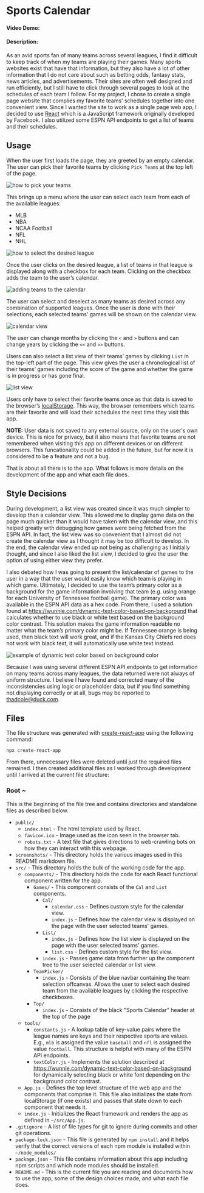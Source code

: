 # Sports Calendar

#### Video Demo: <URL HERE>

#### Description:

As an avid sports fan of many teams across several leagues, I find it difficult to keep track of when my teams are playing their games. Many sports websites exist that have that information, but they also have a lot of other information that I do not care about such as betting odds, fantasy stats, news articles, and advertisements. Their sites are often well designed and run efficiently, but I still have to click through several pages to look at the schedules of each team I follow. For my project, I chose to create a single page website that complies my favorite teams’ schedules together into one convenient view. Since I wanted the site to work as a single page web app, I decided to use [React](https://reactjs.org) which is a JavaScript framework originally developed by Facebook. I also utilized some ESPN API endpoints to get a list of teams and their schedules.

## Usage

When the user first loads the page, they are greeted by an empty calendar. The user can pick their favorite teams by clicking `Pick Teams` at the top left of the page.

![how to pick your teams](./screenshots/pickTeams.png)

This brings up a menu where the user can select each team from each of the available leagues:

- MLB
- NBA
- NCAA Football
- NFL
- NHL

![how to select the desired league](./screenshots/selectLeague.png)

Once the user clicks on the desired league, a list of teams in that league is displayed along with a checkbox for each team. Clicking on the checkbox adds the team to the user’s calendar.

![adding teams to the calendar](./screenshots/chiefsCheckmark.png)

The user can select and deselect as many teams as desired across any combination of supported leagues. Once the user is done with their selections, each selected teams’ games will be shown on the calendar view.

![calendar view](./screenshots/fullCalendar.png)

The user can change months by clicking the `<` and `>` buttons and can change years by clicking the `<<` and `>>` buttons.

Users can also select a list view of their teams’ games by clicking `List` in the top-left part of the page. This view gives the user a chronological list of their teams’ games including the score of the game and whether the game is in progress or has gone final.

![list view](./screenshots/listView.png)

Users only have to select their favorite teams once as that data is saved to the browser’s [localStorage](https://developer.mozilla.org/en-US/docs/Web/API/Window/localStorage). This way, the browser remembers which teams are their favorite and will load their schedules the next time they visit this app.

**NOTE:** User data is not saved to any external source, only on the user's own device. This is nice for privacy, but it also means that favorite teams are not remembered when visiting this app on different devices or on different browsers. This funcationality could be added in the future, but for now it is considered to be a feature and not a bug.

That is about all there is to the app. What follows is more details on the development of the app and what each file does.

## Style Decisions

During development, a list view was created since it was much simpler to develop than a calendar view. This allowed me to display game data on the page much quicker than it would have taken with the calendar view, and this helped greatly with debugging how games were being fetched from the ESPN API. In fact, the list view was so convenient that I almost did not create the calendar view as I thought it may be too difficult to develop. In the end, the calendar view ended up not being as challenging as I initially thought, and since I also liked the list view, I decided to give the user the option of using either view they prefer.

I also debated how I was going to present the list/calendar of games to the user in a way that the user would easily know which team is playing in which game. Ultimately, I decided to use the team’s primary color as a background for the game information involving that team (e.g. using orange for each University of Tennessee football game). The primary color was available in the ESPN API data as a hex code. From there, I used a solution found at <https://wunnle.com/dynamic-text-color-based-on-background> that calculates whether to use black or white text based on the background color contrast. This solution makes the game information readable no matter what the team’s primary color might be. If Tennessee orange is being used, then black text will work great, and if the Kansas City Chiefs red does not work with black text, it will automatically use white text instead.

![example of dynamic text color based on background color](./screenshots/blackorwhite.png)

Because I was using several different ESPN API endpoints to get information on many teams across many leagues, the data returned were not always of uniform structure. I believe I have found and corrected many of the inconsistencies using logic or placeholder data, but if you find something not displaying correctly or at all, bugs may be reported to thadcole@duck.com.

## Files

The file structure was generated with [create-react-app](https://create-react-app.dev/) using the following command:

```
npx create-react-app
```

From there, unnecessary files were deleted until just the required files remained. I then created additional files as I worked through development until I arrived at the current file structure:

### Root ~

This is the beginning of the file tree and contains directories and standalone files as described below.

- `public/`
  - `index.html` - The html template used by React.
  - `favicon.ico` - Image used as the icon seen in the browser tab.
  - `robots.txt` - A text file that gives directions to web-crawling bots on how they can interact wtih this webpage.
- `screenshots/` - This directory holds the various images used in this README markdown file.
- `src/` - This directory holds the bulk of the working code for the app.
  - `components/` - This directory holds the code for each React functional component written for the app.
    - `Games/` - This component consists of the `Cal` and `List` components.
      - `Cal/`
        - `calendar.css` - Defines custom style for the calendar view.
        - `index.js` - Defines how the calendar view is displayed on the page with the user selected teams' games.
      - `List/`
        - `index.js` - Defines how the list view is displayed on the page with the user selected teams' games.
        - `list.css` - Defines custom style for the list view.
      - `index.js` - Passes game data from further up the component tree to the user selected calendar or list view.
    - `TeamPicker/`
      - `index.js` - Consists of the blue navbar containing the team selection offcanvas. Allows the user to select each desired team from the available leagues by clicking the respective checkboxes.
    - `Top/`
      - `index.js` - Consists of the black "Sports Calendar" header at the top of the page
  - `tools/`
    - `constants.js` - A lookup table of key-value pairs where the league names are keys and their respective sports are values. E.g., `mlb` is assigned the value `baseball` and `nfl` is assigned the value `football`. This structure is helpful with many of the ESPN API endpoints.
    - `textColor.js` - Implements the solution described at <https://wunnle.com/dynamic-text-color-based-on-background> for dynamically selecting black or white font depending on the background color contrast.
  - `App.js` - Defines the top level structure of the web app and the components that comprise it. This file also initializes the state from localStorage (if one exists) and passes that state down to each component that needs it.
  - `index.js` - Initializes the React framework and renders the app as defined in `~/src/App.js`.
- `.gitignore` - A list of file types for git to ignore during commits and other git operations.
- `package-lock.json` - This file is generated by `npm install` and it helps verify that the correct versions of each npm module is installed within `~/node_modules/`
- `package.json` - This file contains information about this app including npm scripts and which node modules should be installed.
- `README.md` - This is the current file you are reading and documents how to use the app, some of the design choices made, and what each file does.
